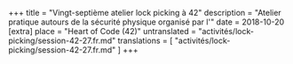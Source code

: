 +++
title = "Vingt-septième atelier lock picking à 42"
description = "Atelier pratique autours de la sécurité physique organisé par l'"
date = 2018-10-20
[extra]
place = "Heart of Code (42)"
untranslated = "activités/lock-picking/session-42-27.fr.md"
translations = [
    "activités/lock-picking/session-42-27.fr.md"
]
+++
